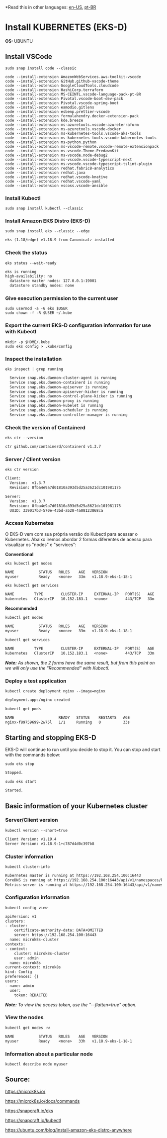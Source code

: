 \*Read this in other languages: [en-US](README.md), [pt-BR](README.pt-BR.md)

# Install KUBERNETES (EKS-D)

**OS:** UBUNTU

## Install VSCode

```shell
sudo snap install code --classic
```

```shell
code --install-extension AmazonWebServices.aws-toolkit-vscode
code --install-extension GitHub.github-vscode-theme
code --install-extension GoogleCloudTools.cloudcode
code --install-extension HashiCorp.terraform
code --install-extension MS-CEINTL.vscode-language-pack-pt-BR
code --install-extension Pivotal.vscode-boot-dev-pack
code --install-extension Pivotal.vscode-spring-boot
code --install-extension eamodio.gitlens
code --install-extension esbenp.prettier-vscode
code --install-extension formulahendry.docker-extension-pack
code --install-extension kde.breeze
code --install-extension ms-azuretools.vscode-azureterraform
code --install-extension ms-azuretools.vscode-docker
code --install-extension ms-kubernetes-tools.vscode-aks-tools
code --install-extension ms-kubernetes-tools.vscode-kubernetes-tools
code --install-extension ms-python.python
code --install-extension ms-vscode-remote.vscode-remote-extensionpack
code --install-extension ms-vscode.Theme-PredawnKit
code --install-extension ms-vscode.node-debug2
code --install-extension ms-vscode.vscode-typescript-next
code --install-extension ms-vscode.vscode-typescript-tslint-plugin
code --install-extension redhat.fabric8-analytics
code --install-extension redhat.java
code --install-extension redhat.vscode-knative
code --install-extension redhat.vscode-yaml
code --install-extension vscoss.vscode-ansible
```

### Install Kubectl

```shell
sudo snap install kubectl --classic
```

### Install Amazon EKS Distro (EKS-D)

```shell
sudo snap install eks --classic --edge
```

```txt
eks (1.18/edge) v1.18.9 from Canonical✓ installed
```

### Check the status

```shell
eks status --wait-ready
```

```txt
eks is running
high-availability: no
  datastore master nodes: 127.0.0.1:19001
  datastore standby nodes: none
```

### Give execution permission to the current user

```shell
sudo usermod -a -G eks $USER
sudo chown -f -R $USER ~/.kube
```

### Export the current EKS-D configuration information for use with Kubectl

```shell
mkdir -p $HOME/.kube
sudo eks config > .kube/config
```

### Inspect the installation

```shell
eks inspect | grep running
```

```txt
  Service snap.eks.daemon-cluster-agent is running
  Service snap.eks.daemon-containerd is running
  Service snap.eks.daemon-apiserver is running
  Service snap.eks.daemon-apiserver-kicker is running
  Service snap.eks.daemon-control-plane-kicker is running
  Service snap.eks.daemon-proxy is running
  Service snap.eks.daemon-kubelet is running
  Service snap.eks.daemon-scheduler is running
  Service snap.eks.daemon-controller-manager is running
```

### Check the version of Containerd

```shell
eks ctr --version
```

```txt
ctr github.com/containerd/containerd v1.3.7
```

### Server / Client version

```shell
eks ctr version
```

```txt
Client:
  Version:  v1.3.7
  Revision: 8fba4e9a7d01810a393d5d25a3621dc101981175

Server:
  Version:  v1.3.7
  Revision: 8fba4e9a7d01810a393d5d25a3621dc101981175
  UUID: 339017b3-570e-43bd-a528-4a08123868ca
```

### Access Kubernetes

O EKS-D vem com sua própria versão do Kubectl para acessar o Kubernetes. Abaixo iremos abordar 2 formas diferentes de acesso para visualizar os "nodes" e "services":

**Conventional**

```shell
eks kubectl get nodes
```

```txt
NAME           STATUS   ROLES    AGE   VERSION
myuser         Ready    <none>   33m   v1.18.9-eks-1-18-1
```

```shell
eks kubectl get services
```

```txt
NAME         TYPE        CLUSTER-IP     EXTERNAL-IP   PORT(S)   AGE
kubernetes   ClusterIP   10.152.183.1   <none>        443/TCP   33m
```

**Recommended**

```shell
kubectl get nodes
```

```txt
NAME           STATUS   ROLES    AGE   VERSION
myuser         Ready    <none>   33m   v1.18.9-eks-1-18-1
```

```shell
kubectl get services
```

```txt
NAME         TYPE        CLUSTER-IP     EXTERNAL-IP   PORT(S)   AGE
kubernetes   ClusterIP   10.152.183.1   <none>        443/TCP   33m
```

_**Note:** As shown, the 2 forms have the same result, but from this point on we will only use the "Recommended" with Kubectl._

### Deploy a test application

```shell
kubectl create deployment nginx --image=nginx
```

```txt
deployment.apps/nginx created
```

```shell
kubectl get pods
```

```txt
NAME                    READY   STATUS    RESTARTS   AGE
nginx-f89759699-2w75l   1/1     Running   0          33s
```

## Starting and stopping EKS-D

EKS-D will continue to run until you decide to stop it. You can stop and start with the commands below:

```shell
sudo eks stop
```

```txt
Stopped.
```

```shell
sudo eks start
```

```txt
Started.
```

## Basic information of your Kubernetes cluster

### Server/Client version

```shell
kubectl version --short=true
```

```txt
Client Version: v1.19.4
Server Version: v1.18.9-1+c787d4d0c397b8
```

### Cluster information

```shell
kubectl cluster-info
```

```txt
Kubernetes master is running at https://192.168.254.100:16443
CoreDNS is running at https://192.168.254.100:16443/api/v1/namespaces/kube-system/services/kube-dns:dns/proxy
Metrics-server is running at https://192.168.254.100:16443/api/v1/namespaces/kube-system/services/https:metrics-server:/proxy
```

### Configuration information

```shell
kubectl config view
```

```txt
apiVersion: v1
clusters:
- cluster:
    certificate-authority-data: DATA+OMITTED
    server: https://192.168.254.100:16443
  name: microk8s-cluster
contexts:
- context:
    cluster: microk8s-cluster
    user: admin
  name: microk8s
current-context: microk8s
kind: Config
preferences: {}
users:
- name: admin
  user:
    token: REDACTED
```

_**Note:** To view the access token, use the "--flatten=true" option._

### View the nodes

```shell
kubectl get nodes -w
```

```txt
NAME           STATUS   ROLES    AGE   VERSION
myuser         Ready    <none>   33h   v1.18.9-eks-1-18-1
```

### Information about a particular node

```shell
kubectl describe node myuser
```

## Source:

<https://microk8s.io/>

<https://microk8s.io/docs/commands>

<https://snapcraft.io/eks>

<https://snapcraft.io/kubectl>

<https://ubuntu.com/blog/install-amazon-eks-distro-anywhere>
